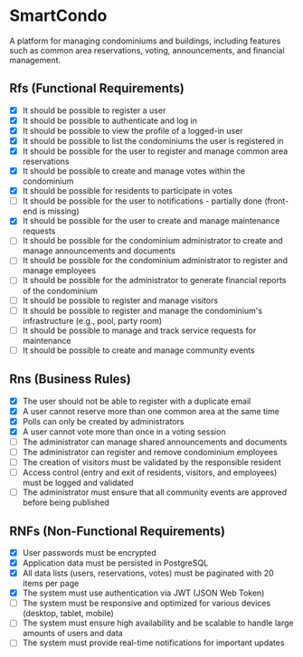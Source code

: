 # SmartCondo

A platform for managing condominiums and buildings, including features such as common area reservations, voting, announcements, and financial management.

## Rfs (Functional Requirements)
- [x] It should be possible to register a user
- [x] It should be possible to authenticate and log in
- [x] It should be possible to view the profile of a logged-in user
- [x] It should be possible to list the condominiums the user is registered in
- [x] It should be possible for the user to register and manage common area reservations
- [x] It should be possible to create and manage votes within the condominium
- [x] It should be possible for residents to participate in votes
- [ ] It should be possible for the user to notifications - partially done (front-end is missing)
- [x] It should be possible for the user to create and manage maintenance requests
- [ ] It should be possible for the condominium administrator to create and manage announcements and documents
- [ ] It should be possible for the condominium administrator to register and manage employees
- [ ] It should be possible for the administrator to generate financial reports of the condominium
- [ ] It should be possible to register and manage visitors
- [ ] It should be possible to register and manage the condominium's infrastructure (e.g., pool, party room)
- [ ] It should be possible to manage and track service requests for maintenance
- [ ] It should be possible to create and manage community events

## Rns (Business Rules)
- [x] The user should not be able to register with a duplicate email
- [x] A user cannot reserve more than one common area at the same time
- [x] Polls can only be created by administrators
- [x] A user cannot vote more than once in a voting session
- [ ] The administrator can manage shared announcements and documents
- [ ] The administrator can register and remove condominium employees
- [ ] The creation of visitors must be validated by the responsible resident
- [ ] Access control (entry and exit of residents, visitors, and employees) must be logged and validated
- [ ] The administrator must ensure that all community events are approved before being published

## RNFs (Non-Functional Requirements)
- [x] User passwords must be encrypted
- [x] Application data must be persisted in PostgreSQL
- [x] All data lists (users, reservations, votes) must be paginated with 20 items per page
- [x] The system must use authentication via JWT (JSON Web Token)
- [ ] The system must be responsive and optimized for various devices (desktop, tablet, mobile)
- [ ] The system must ensure high availability and be scalable to handle large amounts of users and data
- [ ] The system must provide real-time notifications for important updates